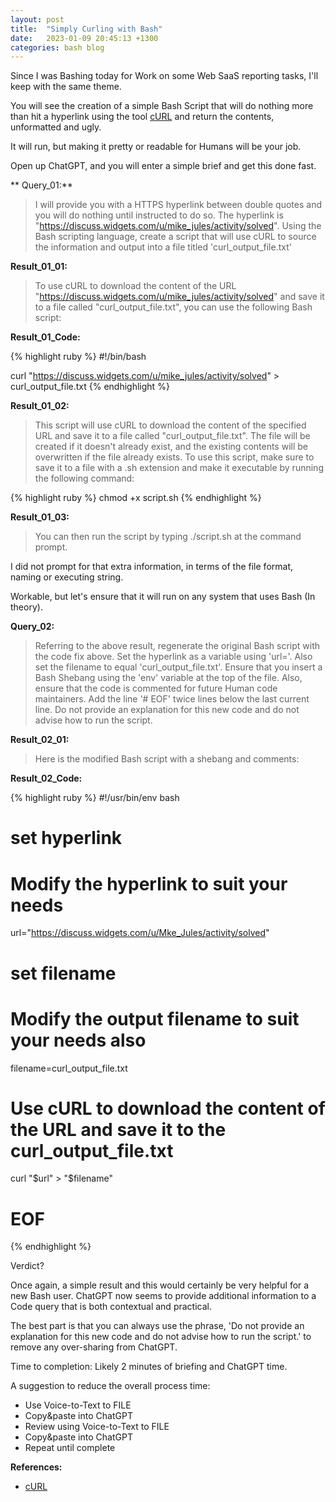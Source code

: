 ```yaml
---
layout: post
title:  "Simply Curling with Bash"
date:   2023-01-09 20:45:13 +1300
categories: bash blog
---
```

Since I was Bashing today for Work on some Web SaaS reporting tasks, I'll keep with the same theme.

You will see the creation of a simple Bash Script that will do nothing more than hit a hyperlink using the tool [cURL] and return the contents, unformatted and ugly.

It will run, but making it pretty or readable for Humans will be your job.

Open up ChatGPT, and you will enter a simple brief and get this done fast.

** Query_01:**

> I will provide you with a HTTPS hyperlink between double quotes and you will do nothing until instructed to do so. The hyperlink is "https://discuss.widgets.com/u/mike_jules/activity/solved". Using the Bash scripting language, create a script that will use cURL to source the information and output into a file titled 'curl_output_file.txt'

**Result_01_01:**

> To use cURL to download the content of the URL "https://discuss.widgets.com/u/mike_jules/activity/solved" and save it to a file called "curl_output_file.txt", you can use the following Bash script:

**Result_01_Code:**

{% highlight ruby %}
#!/bin/bash

curl "https://discuss.widgets.com/u/mike_jules/activity/solved" > curl_output_file.txt
{% endhighlight %}

**Result_01_02:**

> This script will use cURL to download the content of the specified URL and save it to a file called "curl_output_file.txt". The file will be created if it doesn't already exist, and the existing contents will be overwritten if the file already exists. To use this script, make sure to save it to a file with a .sh extension and make it executable by running the following command:

{% highlight ruby %}
chmod +x script.sh
{% endhighlight %}

**Result_01_03:**

> You can then run the script by typing ./script.sh at the command prompt.

I did not prompt for that extra information, in terms of the file format, naming or executing string.

Workable, but let's ensure that it will run on any system that uses Bash (In theory).

**Query_02:**

> Referring to the above result, regenerate the original Bash script with the code fix above. Set the hyperlink as a variable using 'url='. Also set the filename to equal 'curl_output_file.txt'. Ensure that you insert a Bash Shebang using the 'env' variable at the top of the file. Also, ensure that the code is commented for future Human code maintainers. Add the line '# EOF' twice lines below the last current line. Do not provide an explanation for this new code and do not advise how to run the script.

**Result_02_01:**

> Here is the modified Bash script with a shebang and comments:

**Result_02_Code:**

{% highlight ruby %}
#!/usr/bin/env bash

# set hyperlink
# Modify the hyperlink to suit your needs
url="https://discuss.widgets.com/u/Mke_Jules/activity/solved"
# set filename
# Modify the output filename to suit your needs also
filename=curl_output_file.txt

# Use cURL to download the content of the URL and save it to the curl_output_file.txt
curl "$url" > "$filename"

# EOF
{% endhighlight %}

Verdict?

Once again, a simple result and this would certainly be very helpful for a new Bash user. ChatGPT now seems to provide additional information to a Code query that is both contextual and practical.

The best part is that you can always use the phrase, 'Do not provide an explanation for this new code and do not advise how to run the script.' to remove any over-sharing from ChatGPT.

Time to completion: Likely 2 minutes of briefing and ChatGPT time.

A suggestion to reduce the overall process time:

  - Use Voice-to-Text to FILE
  - Copy&paste into ChatGPT
  - Review using Voice-to-Text to FILE
  - Copy&paste into ChatGPT
  - Repeat until complete

**References:**

  - [cURL]

[cURL]: https://curl.se/
